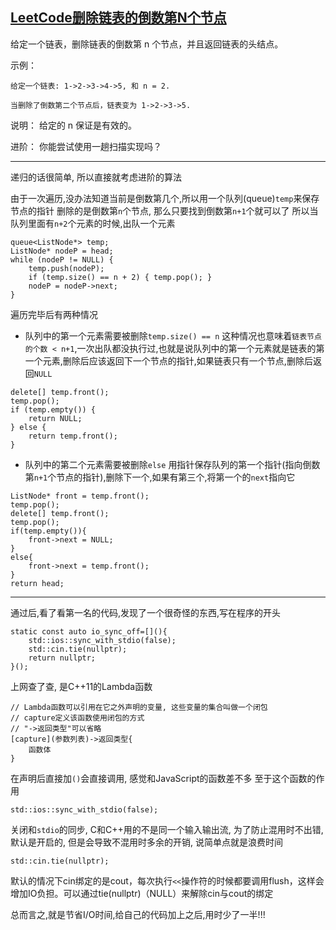 ## [LeetCode删除链表的倒数第N个节点](https://leetcode-cn.com/problems/remove-nth-node-from-end-of-list/submissions/)

给定一个链表，删除链表的倒数第 n 个节点，并且返回链表的头结点。

示例：
```
给定一个链表: 1->2->3->4->5, 和 n = 2.

当删除了倒数第二个节点后，链表变为 1->2->3->5.
```
说明：
给定的 n 保证是有效的。

进阶：
你能尝试使用一趟扫描实现吗？
***
递归的话很简单, 所以直接就考虑进阶的算法

由于一次遍历,没办法知道当前是倒数第几个,所以用一个队列(queue)`temp`来保存节点的指针
删除的是倒数第`n`个节点, 那么只要找到倒数第`n+1`个就可以了
所以当队列里面有`n+2`个元素的时候,出队一个元素
```
queue<ListNode*> temp;
ListNode* nodeP = head;
while (nodeP != NULL) {
    temp.push(nodeP);
    if (temp.size() == n + 2) { temp.pop(); }
    nodeP = nodeP->next;
}
```
遍历完毕后有两种情况
- 队列中的第一个元素需要被删除`temp.size() == n`
这种情况也意味着`链表节点的个数 < n+1`,一次出队都没执行过,也就是说队列中的第一个元素就是链表的第一个元素,删除后应该返回下一个节点的指针,如果链表只有一个节点,删除后返回`NULL`
```
delete[] temp.front();
temp.pop();
if (temp.empty()) {
    return NULL;
} else {
    return temp.front();
}
```
- 队列中的第二个元素需要被删除`else`
用指针保存队列的第一个指针(指向倒数第`n+1`个节点的指针),删除下一个,如果有第三个,将第一个的`next`指向它
```
ListNode* front = temp.front();
temp.pop();
delete[] temp.front();
temp.pop();
if(temp.empty()){
    front->next = NULL;
}
else{
    front->next = temp.front();
}
return head;
```
***
通过后,看了看第一名的代码,发现了一个很奇怪的东西,写在程序的开头
```
static const auto io_sync_off=[](){
    std::ios::sync_with_stdio(false);
    std::cin.tie(nullptr);
    return nullptr;
}();
```
上网查了查, 是C++11的Lambda函数
```
// Lambda函数可以引用在它之外声明的变量, 这些变量的集合叫做一个闭包
// capture定义该函数使用闭包的方式
// "->返回类型"可以省略
[capture](参数列表)->返回类型{
    函数体
}
```
在声明后直接加`()`会直接调用, 感觉和JavaScript的函数差不多
至于这个函数的作用
```
std::ios::sync_with_stdio(false);
```
关闭和`stdio`的同步, C和C++用的不是同一个输入输出流, 为了防止混用时不出错, 默认是开启的, 但是会导致不混用时多余的开销, 说简单点就是浪费时间
```
std::cin.tie(nullptr);
```
默认的情况下cin绑定的是cout，每次执行`<<`操作符的时候都要调用flush，这样会增加IO负担。可以通过tie(nullptr)（NULL）来解除cin与cout的绑定

总而言之,就是节省I/O时间,给自己的代码加上之后,用时少了一半!!!